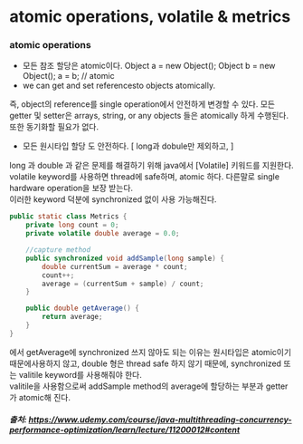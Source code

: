 # atomic operations, volatile & metrics 

### atomic operations
- 모든 참조 할당은 atomic이다.
    Object a = new Object();
    Object b = new Object();
    a = b; // atomic
- we can get and set referencesto objects atomically.

즉, object의 reference를 single operation에서 안전하게 변경할 수 있다.
모든 getter 및 setter은 arrays, string, or any objects 들은 atomically 하게 수행된다. 또한 동기화할 필요가 없다.
- 모든 원시타입 할당 도 안전하다. [ long과 dobule만 제외하고, ]

long 과 double 과 같은 문제를 해결하기 위해 java에서 [Volatile] 키워드를 지원한다. volatile keyword를 사용하면 
thread에 safe하며, atomic 하다. 다른말로 single hardware operation을 보장 받는다.   
이러한 keyword 덕분에 synchronized 없이 사용 가능해진다.

```java
public static class Metrics {
    private long count = 0;
    private volatile double average = 0.0;

    //capture method
    public synchronized void addSample(long sample) {
        double currentSum = average * count;
        count++;
        average = (currentSum + sample) / count;
    }

    public double getAverage() {
        return average;
    }
}
```
에서 getAverage에 synchronized 쓰지 않아도 되는 이유는 원시타입은 atomic이기 때문에사용하지 않고,
double 형은 thread safe 하지 않기 때문에, synchronized 또는 valitile keyword를 사용해줘야 한다.    
valitile을 사용함으로써 addSample method의 average에 할당하는 부분과 getter가 atomic해 진다.

##### 출처: https://www.udemy.com/course/java-multithreading-concurrency-performance-optimization/learn/lecture/11200012#content

